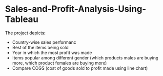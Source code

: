 # Sales-and-Profit-Analysis-Using-Tableau
The project depicts:
- Country-wise sales performanc
- Best of the items being sold
- Year in which the most profit was made
- Items popular among different gender (which products males are buying more, which product females are buying more)
- Compare COGS (cost of goods sold to profit made using line chart)

